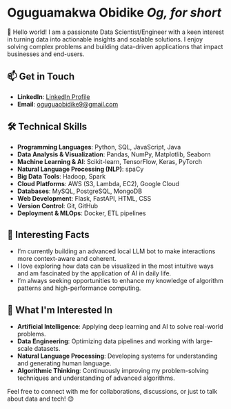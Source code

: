 # Oguguamakwa Obidike  *Og, for short*

👋 Hello world! I am a passionate Data Scientist/Engineer with a keen interest in turning data into actionable insights and scalable solutions. I enjoy solving complex problems and building data-driven applications that impact businesses and end-users.

## 📫 Get in Touch
- **LinkedIn**: [LinkedIn Profile](https://www.linkedin.com/in/oguguaobidike)
- **Email**: [oguguaobidike9@gmail.com](mailto:oguguaobidike9@gmail.com)

## 🛠️ Technical Skills
- **Programming Languages**: Python, SQL, JavaScript, Java
- **Data Analysis & Visualization**: Pandas, NumPy, Matplotlib, Seaborn
- **Machine Learning & AI**: Scikit-learn, TensorFlow, Keras, PyTorch
- **Natural Language Processing (NLP)**: spaCy
- **Big Data Tools**: Hadoop, Spark
- **Cloud Platforms**: AWS (S3, Lambda, EC2), Google Cloud
- **Databases**: MySQL, PostgreSQL, MongoDB
- **Web Development**: Flask, FastAPI, HTML, CSS
- **Version Control**: Git, GitHub
- **Deployment & MLOps**: Docker, ETL pipelines

## 🌟 Interesting Facts
- I’m currently building an advanced local LLM bot to make interactions more context-aware and coherent.
- I love exploring how data can be visualized in the most intuitive ways and am fascinated by the application of AI in daily life.
- I’m always seeking opportunities to enhance my knowledge of algorithm patterns and high-performance computing.

## 🎯 What I'm Interested In
- **Artificial Intelligence**: Applying deep learning and AI to solve real-world problems.
- **Data Engineering**: Optimizing data pipelines and working with large-scale datasets.
- **Natural Language Processing**: Developing systems for understanding and generating human language.
- **Algorithmic Thinking**: Continuously improving my problem-solving techniques and understanding of advanced algorithms.

Feel free to connect with me for collaborations, discussions, or just to talk about data and tech! 😊
